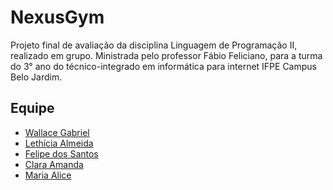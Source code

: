 # NexusGym
 Projeto final de avaliação da disciplina Linguagem de Programação II, realizado em grupo.
 Ministrada pelo professor Fábio Feliciano, para a turma do 3° ano do técnico-integrado em informática para internet IFPE Campus Belo Jardim. 
 ## Equipe
- [Wallace Gabriel](https://github.com/WGabbriel)
- [Lethícia Almeida](https://github.com/yLeehsz014)
- [Felipe dos Santos](https://github.com/Felps1z)
- [Clara Amanda](https://www.instagram.com/cla.mz/)
- [Maria Alice](https://www.instagram.com/alice._.malb/)